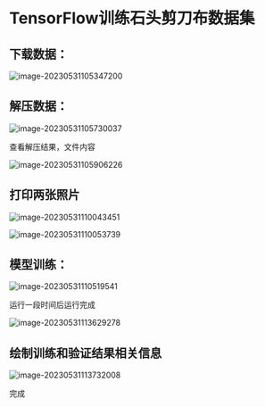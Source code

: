 # TensorFlow训练石头剪刀布数据集

## 下载数据：

![image-20230531105347200](https://s2.loli.net/2023/05/31/QaqVSC4FJ5gtIzv.png)

## 解压数据：

![image-20230531105730037](https://s2.loli.net/2023/05/31/zd4TwcqvBCV5bAx.png)

查看解压结果，文件内容

![image-20230531105906226](https://s2.loli.net/2023/05/31/KAGsymaqdwf854X.png)

## 打印两张照片

![image-20230531110043451](https://s2.loli.net/2023/05/31/bOCSNqFsDg7fVH6.png)

![image-20230531110053739](https://s2.loli.net/2023/05/31/v6VliCFbzw9SDjk.png)

## 模型训练：

![image-20230531110519541](https://s2.loli.net/2023/05/31/IWUMLnXHp9Rogv1.png)

运行一段时间后运行完成

![image-20230531113629278](https://s2.loli.net/2023/05/31/aMAx5w7LKNPbBhs.png)

## 绘制训练和验证结果相关信息

![image-20230531113732008](https://s2.loli.net/2023/05/31/674LxmsAje1fBFv.png)

完成